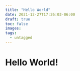 ```yaml
---
title: "Hello World"
date: 2021-12-27T17:26:03-06:00
draft: true
toc: false
images:
tags:
  - untagged
---
```


# Hello World!
